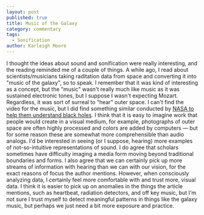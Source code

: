 ```yaml
---
layout: post
published: true
title: Music of the Galaxy
category: commentary
tags: 
  - Sonification
author: Karleigh Moore
---
```


I thought the ideas about sound and sonification were really interesting, and the reading reminded me of a couple of things. A while ago, I read about scientists/musicians taking raditation data from space and converting it into "music of the galaxy", so to speak. I remember that it was kind of interesting as a concept, but the "music" wasn't really much like music as it was sustained electronic tones, but I suppose I wasn't expecting Mozart. Regardless, it was sort of surreal to "hear" outer space. I can't find the video for the music, but I did find something similar conducted by [NASA to help them understand black holes](http://www.nasa.gov/centers/goddard/universe/black_hole_sound.html). I think that it is easy to imagine work that people would create in a visual medium, for example, photographs of outer space are often highly processed and colors are added by computers — but for some reason these are somewhat more comprehensible than audio analogs. I'd be interested in seeing (or I suppose, hearing) more examples of not-so-intuitive representations of sound. I do agree that scholars sometimes have difficulty imaging a media form moving beyond traditional boundaries and forms. I also agree that we can certainly pick up more streams of information with hearing than we can with our vision, for the exact reasons of focus the author mentions. However, when consciously analyzing data, I certainly feel more comfortable with and trust more, visual data. I think it is easier to pick up on anomalies in the things the article mentions, such as heartbeat, radiation detectors, and off key music, but I'm not sure I trust myself to detect meaningful patterns in things like the galaxy music, but perhaps we just need a bit more exposure and practice. 